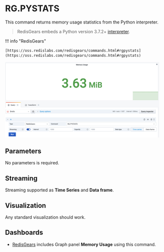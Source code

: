 # RG.PYSTATS

This command returns memory usage statistics from the Python interpreter.

> RedisGears embeds a Python version 3.7.2+ [interpreter](https://oss.redislabs.com/redisgears/runtime.html#python-interpreter).

!!! info "RedisGears"

    [https://oss.redislabs.com/redisgears/commands.html#rgpystats](https://oss.redislabs.com/redisgears/commands.html#rgpystats)

![RG.PYSTATS](../../images/redis-datasource/commands/rg-pystats.png)

## Parameters

No parameters is required.

## Streaming

Streaming supported as **Time Series** and **Data frame**.

## Visualization

Any standard visualization should work.

## Dashboards

- [RedisGears](../../redis-app/dashboards/redis-gears.md) includes Graph panel **Memory Usage** using this command.
